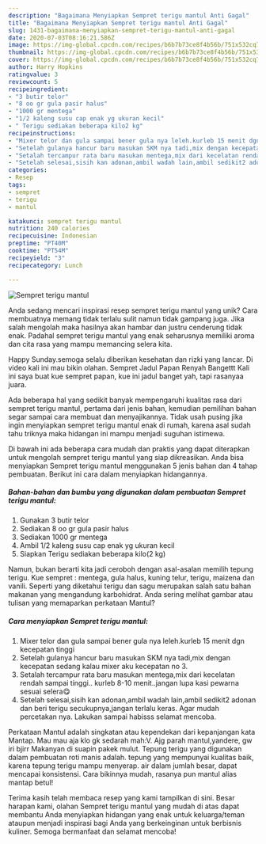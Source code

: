 ```yaml
---
description: "Bagaimana Menyiapkan Sempret terigu mantul Anti Gagal"
title: "Bagaimana Menyiapkan Sempret terigu mantul Anti Gagal"
slug: 1431-bagaimana-menyiapkan-sempret-terigu-mantul-anti-gagal
date: 2020-07-03T08:16:21.586Z
image: https://img-global.cpcdn.com/recipes/b6b7b73ce8f4b56b/751x532cq70/sempret-terigu-mantul-foto-resep-utama.jpg
thumbnail: https://img-global.cpcdn.com/recipes/b6b7b73ce8f4b56b/751x532cq70/sempret-terigu-mantul-foto-resep-utama.jpg
cover: https://img-global.cpcdn.com/recipes/b6b7b73ce8f4b56b/751x532cq70/sempret-terigu-mantul-foto-resep-utama.jpg
author: Harry Hopkins
ratingvalue: 3
reviewcount: 5
recipeingredient:
- "3 butir telor"
- "8 oo gr gula pasir halus"
- "1000 gr mentega"
- "1/2 kaleng susu cap enak yg ukuran kecil"
- " Terigu sediakan beberapa kilo2 kg"
recipeinstructions:
- "Mixer telor dan gula sampai bener gula nya leleh.kurleb 15 menit dgn kecepatan tinggi"
- "Setelah gulanya hancur baru masukan SKM nya tadi,mix dengan kecepatan sedang kalau mixer aku kecepatan no 3."
- "Setalah tercampur rata baru masukan mentega,mix dari kecelatan rendah sampai tinggi.. kurleb 8-10 menit..jangan lupa kasi pewarna sesuai selera😋"
- "Setelah selesai,sisih kan adonan,ambil wadah lain,ambil sedikit2 adonan dan beri terigu secukupnya,jangan terlalu keras. Agar mudah percetakan nya. Lakukan sampai habisss selamat mencoba."
categories:
- Resep
tags:
- sempret
- terigu
- mantul

katakunci: sempret terigu mantul 
nutrition: 240 calories
recipecuisine: Indonesian
preptime: "PT40M"
cooktime: "PT54M"
recipeyield: "3"
recipecategory: Lunch

---
```



![Sempret terigu mantul](https://img-global.cpcdn.com/recipes/b6b7b73ce8f4b56b/751x532cq70/sempret-terigu-mantul-foto-resep-utama.jpg)

Anda sedang mencari inspirasi resep sempret terigu mantul yang unik? Cara membuatnya memang tidak terlalu sulit namun tidak gampang juga. Jika salah mengolah maka hasilnya akan hambar dan justru cenderung tidak enak. Padahal sempret terigu mantul yang enak seharusnya memiliki aroma dan cita rasa yang mampu memancing selera kita.

Happy Sunday.semoga selalu diberikan kesehatan dan rizki yang lancar. Di video kali ini mau bikin olahan. Sempret Jadul Papan Renyah Bangettt Kali ini saya buat kue sempret papan, kue ini jadul banget yah, tapi rasanyaa juara.

Ada beberapa hal yang sedikit banyak mempengaruhi kualitas rasa dari sempret terigu mantul, pertama dari jenis bahan, kemudian pemilihan bahan segar sampai cara membuat dan menyajikannya. Tidak usah pusing jika ingin menyiapkan sempret terigu mantul enak di rumah, karena asal sudah tahu triknya maka hidangan ini mampu menjadi suguhan istimewa.


Di bawah ini ada beberapa cara mudah dan praktis yang dapat diterapkan untuk mengolah sempret terigu mantul yang siap dikreasikan. Anda bisa menyiapkan Sempret terigu mantul menggunakan 5 jenis bahan dan 4 tahap pembuatan. Berikut ini cara dalam menyiapkan hidangannya.

<!--inarticleads1-->

##### Bahan-bahan dan bumbu yang digunakan dalam pembuatan Sempret terigu mantul:

1. Gunakan 3 butir telor
1. Sediakan 8 oo gr gula pasir halus
1. Sediakan 1000 gr mentega
1. Ambil 1/2 kaleng susu cap enak yg ukuran kecil
1. Siapkan  Terigu sediakan beberapa kilo(2 kg)


Namun, bukan berarti kita jadi ceroboh dengan asal-asalan memilih tepung terigu. Kue sempret : mentega, gula halus, kuning telur, terigu, maizena dan vanili. Seperti yang diketahui terigu dan sagu merupakan salah satu bahan makanan yang mengandung karbohidrat. Anda sering melihat gambar atau tulisan yang memaparkan perkataan Mantul? 

<!--inarticleads2-->

##### Cara menyiapkan Sempret terigu mantul:

1. Mixer telor dan gula sampai bener gula nya leleh.kurleb 15 menit dgn kecepatan tinggi
1. Setelah gulanya hancur baru masukan SKM nya tadi,mix dengan kecepatan sedang kalau mixer aku kecepatan no 3.
1. Setalah tercampur rata baru masukan mentega,mix dari kecelatan rendah sampai tinggi.. kurleb 8-10 menit..jangan lupa kasi pewarna sesuai selera😋
1. Setelah selesai,sisih kan adonan,ambil wadah lain,ambil sedikit2 adonan dan beri terigu secukupnya,jangan terlalu keras. Agar mudah percetakan nya. Lakukan sampai habisss selamat mencoba.


Perkataan Mantul adalah singkatan atau kependekan dari kepanjangan kata Mantap. Mau mau aja klo gk sedarah mah:V. Ajg parah mantul,yandere, gw iri bjirr Makanyan di suapin pakek mulut. Tepung terigu yang digunakan dalam pembuatan roti manis adalah. tepung yang mempunyai kualitas baik, karena tepung terigu mampu menyerap. air dalam jumlah besar, dapat mencapai konsistensi. Cara bikinnya mudah, rasanya pun mantul alias mantap betul! 

Terima kasih telah membaca resep yang kami tampilkan di sini. Besar harapan kami, olahan Sempret terigu mantul yang mudah di atas dapat membantu Anda menyiapkan hidangan yang enak untuk keluarga/teman ataupun menjadi inspirasi bagi Anda yang berkeinginan untuk berbisnis kuliner. Semoga bermanfaat dan selamat mencoba!
